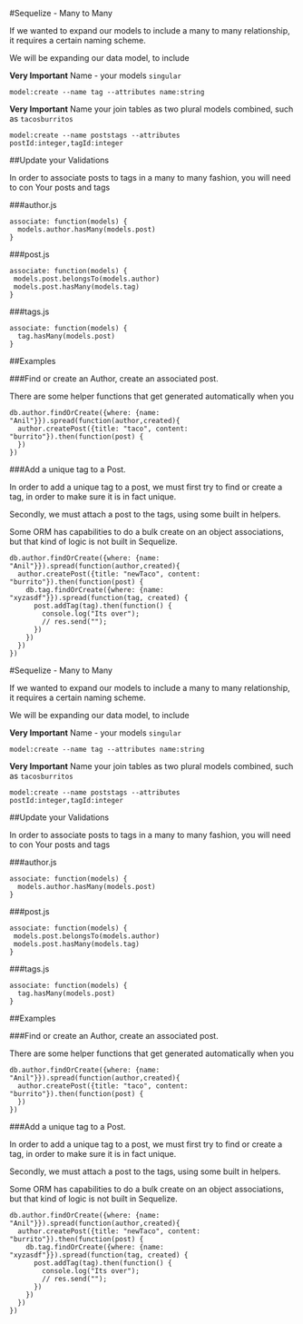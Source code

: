 #Sequelize - Many to Many

If we wanted to expand our models to include a many to many relationship, it requires a certain naming scheme.

We will be expanding our data model, to include 

**Very Important** Name - your models `singular`

`model:create --name tag --attributes name:string`

**Very Important** Name your join tables as two plural models combined, such as `tacosburritos`

`model:create --name poststags --attributes postId:integer,tagId:integer`

##Update your Validations

In order to associate posts to tags in a many to many fashion, you will need to con
Your posts and tags 

###author.js

```
associate: function(models) {
  models.author.hasMany(models.post)
}
```
      
###post.js

```
associate: function(models) {
 models.post.belongsTo(models.author)
 models.post.hasMany(models.tag)
}
```

###tags.js

```
associate: function(models) {
  tag.hasMany(models.post)
}
```

##Examples

###Find or create an Author, create an associated post.

There are some helper functions that get generated automatically when you 

```
db.author.findOrCreate({where: {name: "Anil"}}).spread(function(author,created){
  author.createPost({title: "taco", content: "burrito"}).then(function(post) {
  })
})

```

###Add a unique tag to a Post.

In order to add a unique tag to a post, we must first try to find or create a tag, in order to make sure it is in fact unique.

Secondly, we must attach a post to the tags, using some built in helpers.

Some ORM has capabilities to do a bulk create on an object associations, but that kind of logic is not built in Sequelize.

```
db.author.findOrCreate({where: {name: "Anil"}}).spread(function(author,created){
  author.createPost({title: "newTaco", content: "burrito"}).then(function(post) {
    db.tag.findOrCreate({where: {name: "xyzasdf"}}).spread(function(tag, created) {
      post.addTag(tag).then(function() {
        console.log("Its over");
        // res.send("");
      })
    })
  })
})
```

#Sequelize - Many to Many

If we wanted to expand our models to include a many to many relationship, it requires a certain naming scheme.

We will be expanding our data model, to include 

**Very Important** Name - your models `singular`

`model:create --name tag --attributes name:string`

**Very Important** Name your join tables as two plural models combined, such as `tacosburritos`

`model:create --name poststags --attributes postId:integer,tagId:integer`

##Update your Validations

In order to associate posts to tags in a many to many fashion, you will need to con
Your posts and tags 

###author.js

```
associate: function(models) {
  models.author.hasMany(models.post)
}
```
      
###post.js

```
associate: function(models) {
 models.post.belongsTo(models.author)
 models.post.hasMany(models.tag)
}
```

###tags.js

```
associate: function(models) {
  tag.hasMany(models.post)
}
```

##Examples

###Find or create an Author, create an associated post.

There are some helper functions that get generated automatically when you 

```
db.author.findOrCreate({where: {name: "Anil"}}).spread(function(author,created){
  author.createPost({title: "taco", content: "burrito"}).then(function(post) {
  })
})

```

###Add a unique tag to a Post.

In order to add a unique tag to a post, we must first try to find or create a tag, in order to make sure it is in fact unique.

Secondly, we must attach a post to the tags, using some built in helpers.

Some ORM has capabilities to do a bulk create on an object associations, but that kind of logic is not built in Sequelize.

```
db.author.findOrCreate({where: {name: "Anil"}}).spread(function(author,created){
  author.createPost({title: "newTaco", content: "burrito"}).then(function(post) {
    db.tag.findOrCreate({where: {name: "xyzasdf"}}).spread(function(tag, created) {
      post.addTag(tag).then(function() {
        console.log("Its over");
        // res.send("");
      })
    })
  })
})
```

